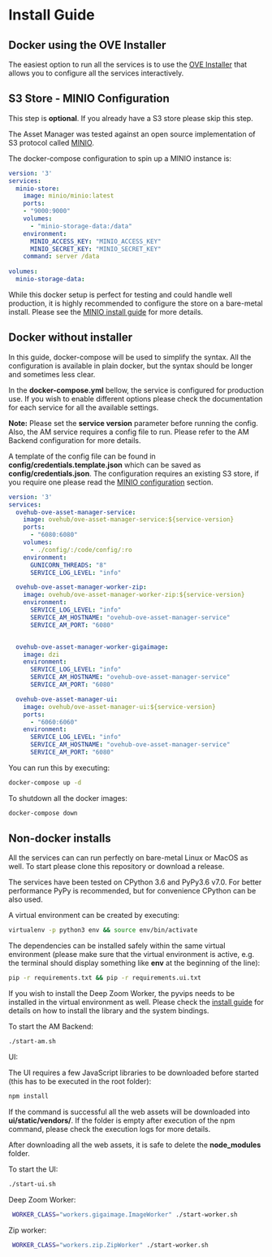 # Install Guide

## Docker using the OVE Installer

The easiest option to run all the services is to use the [OVE Installer](https://github.com/ove/ove-install)
that allows you to configure all the services interactively.

## S3 Store - MINIO Configuration

This step is **optional**. If you already have a S3 store please skip this step.

The Asset Manager was tested against an open source implementation of S3 protocol called [MINIO](http://minio.io/).

The docker-compose configuration to spin up a MINIO instance is:

```yaml
version: '3'
services:
  minio-store:
    image: minio/minio:latest
    ports:
    - "9000:9000"
    volumes:
      - "minio-storage-data:/data"
    environment:
      MINIO_ACCESS_KEY: "MINIO_ACCESS_KEY"
      MINIO_SECRET_KEY: "MINIO_SECRET_KEY"
    command: server /data
  
volumes:
  minio-storage-data:
```

While this docker setup is perfect for testing and could handle well production, it is highly recommended to configure
the store on a bare-metal install. Please see the [MINIO install guide](https://docs.minio.io/) for more details.

## Docker without installer

In this guide, docker-compose will be used to simplify the syntax. All the configuration is available in plain
docker, but the syntax should be longer and sometimes less clear.

In the **docker-compose.yml** bellow, the service is configured for production use. If you wish to enable different 
options please check the documentation for each service for all the available settings.

**Note:** Please set the **service version** parameter before running the config. Also, the AM service requires a 
config file to run. Please refer to the AM Backend configuration for more details.

A template of the config file can be found in **config/credentials.template.json** which can be saved as 
**config/credentials.json**. The configuration requires an existing S3 store, if you require one please read the 
[MINIO configuration](#s3-store---minio-configuration) section. 

```yaml
version: '3'
services:
  ovehub-ove-asset-manager-service:
    image: ovehub/ove-asset-manager-service:${service-version}
    ports:
      - "6080:6080"
    volumes:
      - ./config/:/code/config/:ro
    environment:
      GUNICORN_THREADS: "8"
      SERVICE_LOG_LEVEL: "info"

  ovehub-ove-asset-manager-worker-zip:
    image: ovehub/ove-asset-manager-worker-zip:${service-version}
    environment:
      SERVICE_LOG_LEVEL: "info"
      SERVICE_AM_HOSTNAME: "ovehub-ove-asset-manager-service"
      SERVICE_AM_PORT: "6080"


  ovehub-ove-asset-manager-worker-gigaimage:
    image: dzi
    environment:
      SERVICE_LOG_LEVEL: "info"
      SERVICE_AM_HOSTNAME: "ovehub-ove-asset-manager-service"
      SERVICE_AM_PORT: "6080"

  ovehub-ove-asset-manager-ui:
    image: ovehub/ove-asset-manager-ui:${service-version}
    ports:
      - "6060:6060"
    environment:
      SERVICE_LOG_LEVEL: "info"
      SERVICE_AM_HOSTNAME: "ovehub-ove-asset-manager-service"
      SERVICE_AM_PORT: "6080"

```

You can run this by executing:

```bash
docker-compose up -d
```

To shutdown all the docker images:

```bash
docker-compose down
```


## Non-docker installs

All the services can can run perfectly on bare-metal Linux or MacOS as well. To start please clone this repository
or download a release.

The services have been tested on CPython 3.6 and PyPy3.6 v7.0. For better performance PyPy is recommended, but
for convenience CPython can be also used. 

A virtual environment can be created by executing:

```bash
virtualenv -p python3 env && source env/bin/activate
```

The dependencies can be installed safely within the same virtual environment (please make sure that the virtual
environment is active, e.g. the terminal should display something like **env** at the beginning of the line):

```bash
pip -r requirements.txt && pip -r requirements.ui.txt
```

If you wish to install the Deep Zoom Worker, the pyvips needs to be installed in the virtual environment as well. 
Please check the [install guide](https://libvips.github.io/pyvips/README.html#install) for details on how to 
install the library and the system bindings.

To start the AM Backend:

```bash
./start-am.sh
```

UI:

The UI requires a few JavaScript libraries to be downloaded before started (this has to be executed in the root folder):

```bash
npm install
```

If the command is successful all the web assets will be downloaded into **ui/static/vendors/**. If the folder is empty after 
execution of the npm command, please check the execution logs for more details.

After downloading all the web assets, it is safe to delete the **node_modules** folder.

To start the UI:

```bash
./start-ui.sh
```

Deep Zoom Worker:

```bash
 WORKER_CLASS="workers.gigaimage.ImageWorker" ./start-worker.sh
```

Zip worker:

```bash
 WORKER_CLASS="workers.zip.ZipWorker" ./start-worker.sh
```
